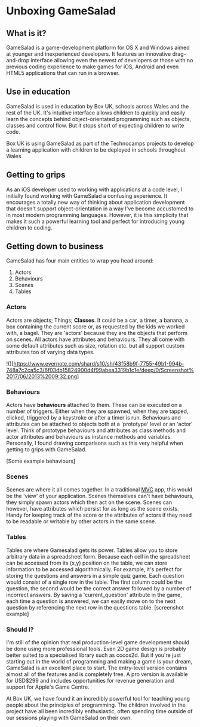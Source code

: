# Unboxing GameSalad

## What is it?
GameSalad is a game-development platform for OS X and Windows aimed at younger and inexperienced developers. It features an innovative drag-and-drop interface allowing even the newest of developers or those with no previous coding experience to make games for iOS, Android and even HTML5 applications that can run in a browser.

## Use in education
GameSalad is used in education by Box UK, schools across Wales and the rest of the UK. It's intuitive interface allows children to quickly and easily learn the concepts behind object-orientated programming such as objects, classes and control flow. But it stops short of expecting children to write code. 

Box UK is using GameSalad as part of the Technocamps projects to develop a learning application with children to be deployed in schools throughout Wales.

## Getting to grips
As an iOS developer used to working with applications at a code level, I initially found working with GameSalad a confusing experience. It encourages a totally new way of thinking about application development that doesn't support object-orientation in a way I've become accustomed to in most modern programming languages. However, it is this simplicity that makes it such a powerful learning tool and perfect for introducing young children to coding.

## Getting down to business
GameSalad has four main entities to wrap you head around:

1. Actors
2. Behaviours
3. Scenes
4. Tables

### Actors
Actors are objects; Things; **Classes**.  It could be a car, a timer, a banana, a box containing the current score or, as requested by the kids we worked with, a bagel. They are 'actors' because they are the objects that perform on scenes. All actors have attributes and behaviours. They all come with some default attributes such as size, rotation etc. but all support custom attributes too of varying data types.

!()[https://www.evernote.com/shard/s10/sh/43f58b9f-7755-49b1-994b-748a7c2ca5c3/6f03db15824900d4f99abea3319b1c1e/deep/0/Screenshot%2017/06/2013%2009:32.png]

### Behaviours
Actors have **behaviours** attached to them. These can be executed on a number of triggers. Either when they are spawned, when they are tapped, clicked, triggered by a keystroke or after a timer is run. 
Behaviours and attributes can be attached to objects both at a 'prototype' level or an 'actor' level. Think of prototype behaviours and attributes as class methods and actor attributes and behaviours as instance methods and variables. Personally, I found drawing comparisons such as this very helpful when getting to grips with GameSalad.

[Some example behaviours]

### Scenes
Scenes are where it all comes together. In a traditional [MVC](http://en.wikipedia.org/wiki/Model%E2%80%93view%E2%80%93controller) app, this would be the 'view' of your application. Scenes themselves can't have behaviours, they simply spawn actors which then act on the scene. Scenes can however, have attributes which persist for as long as the scene exists. Handy for keeping track of the score or the attributes of actors if they need to be readable or writable by other actors in the same scene.

### Tables
Tables are where Gamesalad gets its power. Tables allow you to store arbitrary data in a spreadsheet form. Because each cell in the spreadsheet can be accessed from its (x,y) position on the table, we can store information to be accessed algorithmically.
For example, it's perfect for storing the questions and answers in a simple quiz game. Each question would consist of a single row in the table. The first column could be the question, the second would be the correct answer followed by a number of incorrect answers. By saving a 'current_question' attribute in the game, each time a question is answered, we can easily move on to the next question by referencing the next row in the questions table.
[screenshot example]

### Should I?
I'm still of the opinion that real production-level game development should be done using more professional tools. Even 2D game design is probably better suited to a specialised library such as cocos2d. But if you're just starting out in the world of programming and making a game is your dream, GameSalad is an excellent place to start. The entry-level version contains almost all of the features and is completely free. A pro version is available for USD$299 and includes opportunities for revenue generation and support for Apple's Game Centre.

At Box UK, we have found it an incredibly powerful tool for teaching young people about the principles of programming. The children involved in the project have all been incredibly enthusiastic, often spending time outside of our sessions playing with GameSalad on their own.
